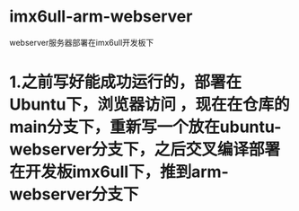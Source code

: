 # imx6ull-arm-webserver
webserver服务器部署在imx6ull开发板下


# 1.之前写好能成功运行的，部署在Ubuntu下，浏览器访问    ，现在在仓库的main分支下，重新写一个放在ubuntu-webserver分支下，之后交叉编译部署在开发板imx6ull下，推到arm-webserver分支下